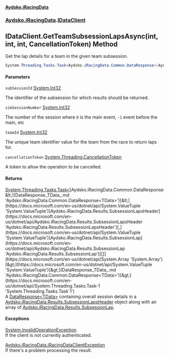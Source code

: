 #### [Aydsko.iRacingData](index.md 'index')
### [Aydsko.iRacingData](index.md#Aydsko.iRacingData 'Aydsko.iRacingData').[IDataClient](IDataClient.md 'Aydsko.iRacingData.IDataClient')

## IDataClient.GetTeamSubsessionLapsAsync(int, int, int, CancellationToken) Method

Get the lap details for a team in the given team subsession.

```csharp
System.Threading.Tasks.Task<Aydsko.iRacingData.Common.DataResponse<(Aydsko.iRacingData.Results.SubsessionLapsHeader Header,Aydsko.iRacingData.Results.SubsessionLap[] Laps)>> GetTeamSubsessionLapsAsync(int subSessionId, int simSessionNumber, int teamId, System.Threading.CancellationToken cancellationToken=default(System.Threading.CancellationToken));
```
#### Parameters

<a name='Aydsko.iRacingData.IDataClient.GetTeamSubsessionLapsAsync(int,int,int,System.Threading.CancellationToken).subSessionId'></a>

`subSessionId` [System.Int32](https://docs.microsoft.com/en-us/dotnet/api/System.Int32 'System.Int32')

The identifier of the subsession for which results should be returned.

<a name='Aydsko.iRacingData.IDataClient.GetTeamSubsessionLapsAsync(int,int,int,System.Threading.CancellationToken).simSessionNumber'></a>

`simSessionNumber` [System.Int32](https://docs.microsoft.com/en-us/dotnet/api/System.Int32 'System.Int32')

The number of the session where `0` is the main event, `-1` event before the main, etc

<a name='Aydsko.iRacingData.IDataClient.GetTeamSubsessionLapsAsync(int,int,int,System.Threading.CancellationToken).teamId'></a>

`teamId` [System.Int32](https://docs.microsoft.com/en-us/dotnet/api/System.Int32 'System.Int32')

The unique team identifier value for the team from the race to return laps for.

<a name='Aydsko.iRacingData.IDataClient.GetTeamSubsessionLapsAsync(int,int,int,System.Threading.CancellationToken).cancellationToken'></a>

`cancellationToken` [System.Threading.CancellationToken](https://docs.microsoft.com/en-us/dotnet/api/System.Threading.CancellationToken 'System.Threading.CancellationToken')

A token to allow the operation to be cancelled.

#### Returns
[System.Threading.Tasks.Task&lt;](https://docs.microsoft.com/en-us/dotnet/api/System.Threading.Tasks.Task-1 'System.Threading.Tasks.Task`1')[Aydsko.iRacingData.Common.DataResponse&lt;](DataResponse_TData_.md 'Aydsko.iRacingData.Common.DataResponse<TData>')[&lt;](https://docs.microsoft.com/en-us/dotnet/api/System.ValueTuple 'System.ValueTuple')[Aydsko.iRacingData.Results.SubsessionLapsHeader](https://docs.microsoft.com/en-us/dotnet/api/Aydsko.iRacingData.Results.SubsessionLapsHeader 'Aydsko.iRacingData.Results.SubsessionLapsHeader')[,](https://docs.microsoft.com/en-us/dotnet/api/System.ValueTuple 'System.ValueTuple')[Aydsko.iRacingData.Results.SubsessionLap](https://docs.microsoft.com/en-us/dotnet/api/Aydsko.iRacingData.Results.SubsessionLap 'Aydsko.iRacingData.Results.SubsessionLap')[[]](https://docs.microsoft.com/en-us/dotnet/api/System.Array 'System.Array')[&gt;](https://docs.microsoft.com/en-us/dotnet/api/System.ValueTuple 'System.ValueTuple')[&gt;](DataResponse_TData_.md 'Aydsko.iRacingData.Common.DataResponse<TData>')[&gt;](https://docs.microsoft.com/en-us/dotnet/api/System.Threading.Tasks.Task-1 'System.Threading.Tasks.Task`1')  
A [DataResponse&lt;TData&gt;](DataResponse_TData_.md 'Aydsko.iRacingData.Common.DataResponse<TData>') containing overall session details in a [Aydsko.iRacingData.Results.SubsessionLapsHeader](https://docs.microsoft.com/en-us/dotnet/api/Aydsko.iRacingData.Results.SubsessionLapsHeader 'Aydsko.iRacingData.Results.SubsessionLapsHeader') object along with an array of [Aydsko.iRacingData.Results.SubsessionLap](https://docs.microsoft.com/en-us/dotnet/api/Aydsko.iRacingData.Results.SubsessionLap 'Aydsko.iRacingData.Results.SubsessionLap').

#### Exceptions

[System.InvalidOperationException](https://docs.microsoft.com/en-us/dotnet/api/System.InvalidOperationException 'System.InvalidOperationException')  
If the client is not currently authenticated.

[Aydsko.iRacingData.iRacingDataClientException](https://docs.microsoft.com/en-us/dotnet/api/Aydsko.iRacingData.iRacingDataClientException 'Aydsko.iRacingData.iRacingDataClientException')  
If there's a problem processing the result.